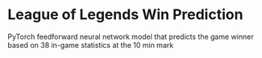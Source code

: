 # League of Legends Win Prediction

PyTorch feedforward neural network model that predicts the game winner based on 38 in-game statistics at the 10 min mark
